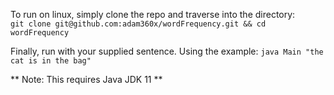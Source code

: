 To run on linux, simply clone the repo and traverse into the directory:  
`git clone git@github.com:adam360x/wordFrequency.git && cd wordFrequency`  

Finally, run with your supplied sentence. Using the example:
`java Main "the cat is in the bag"`

** Note: This requires Java JDK 11 ** 
